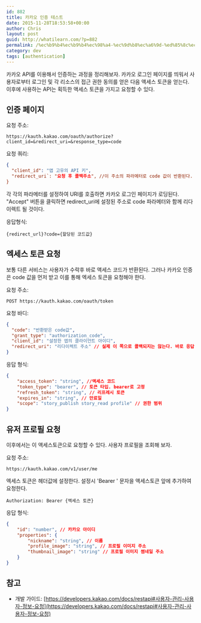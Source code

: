```yaml
---
id: 882
title: 카카오 인증 테스트
date: 2015-11-28T18:53:58+00:00
author: Chris
layout: post
guid: http://whatilearn.com/?p=882
permalink: /%ec%b9%b4%ec%b9%b4%ec%98%a4-%ec%9d%b8%ec%a6%9d-%ed%85%8c%ec%8a%a4%ed%8a%b8/
category: dev
tags: [authentication]
---
```

카카오 API를 이용해서 인증하는 과정을 정리해보자. 카카오 로그인 페이지를 띄워서 사용자로부터 로그인 및 각 리소스의 접근 권한 동의를 얻은 다음 액세스 토큰을 얻는다. 이후에 사용하는 API는 획득한 액세스 토큰을 가지고 요청할 수 있다.

## 인증 페이지

요청 주소:

```
https://kauth.kakao.com/oauth/authorize?client_id=&redirect_uri=&response_type=code
```

요청 쿼리:

```json
{
  "client_id": "앱 고유의 API 키",
  "redirect_uri`: "요청 후 콜백주소", //이 주소의 파라메터로 code 값이 반환된다. 테스트에서는 내부 서버를 돌려 http://localhost:9000로 설정할 수 있다.
}
```

각 각의 파라메터를 설정하여 URI를 호출하면 카카오 로그인 페이지가 로딩된다. "Accept" 버튼을 클릭하면 redirect_uri에 설정된 주소로 code 파라메터와 함께 리다이렉트 될 것이다.

응답형식:

```
{redirect_url}?code={할당된 코드값}
```

## 엑세스 토큰 요청

보통 다른 서비스는 사용자가 수락후 바로 액세스 코드가 반환된다. 그러나 카카오 인증은 code 값을 먼저 받고 이를 통해 엑세스 토큰을 요청해야 한다.

요청 주소:

```
POST https://kauth.kakao.com/oauth/token
```

요청 바디:

```json
{
  "code": "반환받은 code값",
  "grant_type": "authorization_code",
  "client_id": "설정한 앱의 클라이언트 아이디",
  "redirect_uri": "리다이렉트 주소" // 실제 이 쪽으로 콜백되지는 않는다. 바로 응답 바디를 확인할 수 있다.
}
```

응답 형식:

```json
{
    "access_token": "string", //액세스 코드
    "token_type": "bearer", // 토큰 타입. bearer로 고정
    "refresh_token": "string", // 리프레시 토큰
    "expires_in": "string", // 만료일
    "scope": "story_publish story_read profile" // 권한 범위
}
```

## 유저 프로필 요청

이후에서는 이 액세스토큰으로 요청할 수 있다. 사용자 프로필을 조회해 보자.

요청 주소:

```
https://kauth.kakao.com/v1/user/me
```

엑세스 토큰은 헤더값에 설정한다. 설정시 'Bearer ' 문자을 액세스토큰 앞에 추가하여 요청한다.

```
Authorization: Bearer {엑세스 토큰}
```

응답 형식:

```json
{
    "id": "number", // 카카오 아이디
    "properties": {
        "nickname": "string", // 이름
        "profile_image": "string", // 프로필 이미지 주소
        "thumbnail_image": "string" // 프로필 이미지 썸네일 주소
    }
}
```

## 참고

* 개발 가이드: [https://developers.kakao.com/docs/restapi#사용자-관리-사용자-정보-요청](https://developers.kakao.com/docs/restapi#사용자-관리-사용자-정보-요청)